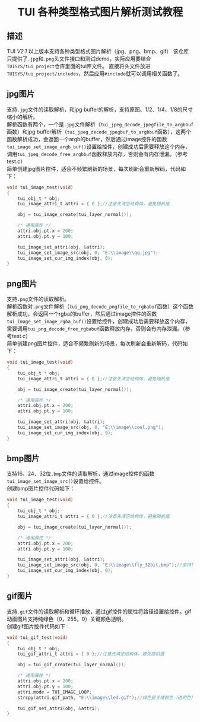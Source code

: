 <h1 align="center"> TUI 各种类型格式图片解析测试教程 </h1>

## 描述
TUI *V2.1* 以上版本支持各种类型格式图片解析（jpg、png、bmp、gif）
该仓库只提供了`.jpg`和`.png`头文件接口和测试demo，实际应用要结合`TUISYS/tui_project`仓库里面的tui库文件。
直接将头文件放进`TUISYS/tui_project/includes`，然后应用`#include`就可以调用相关函数了。

## jpg图片
支持`.jpg`文件的读取解析，和jpg buffer的解析，支持原图、1/2、1/4、1/8的尺寸缩小的解析。<br>
解析函数有两个，一个是`.jpg`文件解析（`tui_jpeg_decode_jpegfile_to_argbbuf`函数）和jpg buffer解析（`tui_jpeg_decode_jpegbuf_to_argbbuf`函数），这两个函数解析成功，会返回一个argb的buffer，然后通过image控件的函数`tui_image_set_image_argb_buf()`设置给控件，创建成功后需要释放这个内存，调用`tui_jpeg_decode_free_argbbuf`函数释放内存，否则会有内存泄漏。（参考test.c）<br>
简单创建jpg图片控件，适合不频繁刷新的场景，每次刷新会重新解码，代码如下：
``` c
void tui_image_test(void)
{
	tui_obj_t * obj;
	tui_image_attri_t attri = { 0 };//注意先清空结构体，避免随机值

	obj = tui_image_create(tui_layer_normal());

	/* 通用属性 */
	attri.obj.pt.x = 200;
	attri.obj.pt.y = 100;

	tui_image_set_attri(obj, &attri);
	tui_image_set_image_src(obj, 0, "E:\\image\\qq.jpg");
	tui_image_set_cur_img_index(obj, 0);
}
```

## png图片
支持`.png`文件的读取解析。<br>
解析函数对`.png`文件解析（`tui_png_decode_pngfile_to_rgbabuf`函数）这个函数解析成功，会返回一个rgba的buffer，然后通过image控件的函数`tui_image_set_image_rgba_buf()`设置给控件，创建成功后需要释放这个内存，需要调用`tui_png_decode_free_rgbabuf`函数释放内存，否则会有内存泄漏。（参考test.c）<br>
简单创建png图片控件，适合不频繁刷新的场景，每次刷新会重新解码，代码如下：
``` c
void tui_image_test(void)
{
	tui_obj_t * obj;
	tui_image_attri_t attri = { 0 };//注意先清空结构体，避免随机值

	obj = tui_image_create(tui_layer_normal());

	/* 通用属性 */
	attri.obj.pt.x = 200;
	attri.obj.pt.y = 100;

	tui_image_set_attri(obj, &attri);
	tui_image_set_image_src(obj, 0, "E:\\image\\cool.png");
	tui_image_set_cur_img_index(obj, 0);
}
```

## bmp图片
支持16、24、32位`.bmp`文件的读取解析，通过image控件的函数`tui_image_set_image_src()`设置给控件。<br>
创建bmp图片控件代码如下：
``` c
void tui_image_test(void)
{
	tui_obj_t * obj;
	tui_image_attri_t attri = { 0 };//注意先清空结构体，避免随机值

	obj = tui_image_create(tui_layer_normal());

	/* 通用属性 */
	attri.obj.pt.x = 200;
	attri.obj.pt.y = 100;

	tui_image_set_attri(obj, &attri);
	tui_image_set_image_src(obj, 0, "E:\\image\\fly_32bit.bmp");//支持fly_16bit.bmp，fly_24bit.bmp
	tui_image_set_cur_img_index(obj, 0);
}
```

## gif图片
支持`.gif`文件的读取解析和循环播放，通过gif控件的属性将路径设置给控件。gif动画图片支持纯绿色（0，255，0）关键颜色透明。<br>
创建gif图片控件代码如下：
``` c
void tui_gif_test(void)
{
	tui_obj_t * obj;
	tui_gif_attri_t attri = { 0 };//注意先清空结构体，避免随机值

	obj = tui_gif_create(tui_layer_normal());

	/* 通用属性 */
	attri.obj.pt.x = 200;
	attri.obj.pt.y = 100;
	attri.mode = TUI_IMAGE_LOOP;
	strcpy(attri.gif_path, "E:\\image\\led.gif");//绿色是关键颜色（透明色）

	tui_gif_set_attri(obj, &attri);
}
```
